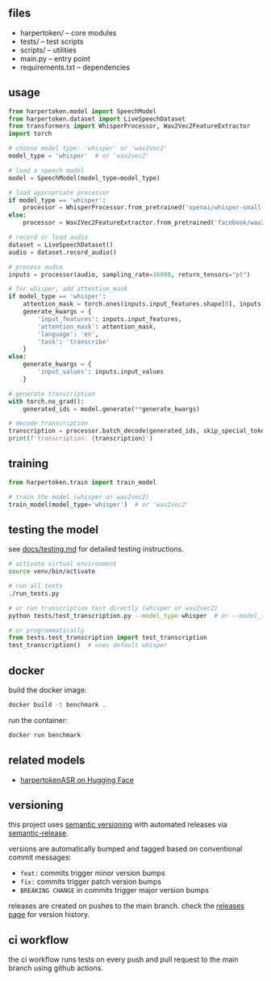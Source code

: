 ## files

- harpertoken/ – core modules
- tests/ – test scripts
- scripts/ – utilities
- main.py – entry point
- requirements.txt – dependencies

## usage

```python
from harpertoken.model import SpeechModel
from harpertoken.dataset import LiveSpeechDataset
from transformers import WhisperProcessor, Wav2Vec2FeatureExtractor
import torch

# choose model type: 'whisper' or 'wav2vec2'
model_type = 'whisper'  # or 'wav2vec2'

# load a speech model
model = SpeechModel(model_type=model_type)

# load appropriate processor
if model_type == 'whisper':
    processor = WhisperProcessor.from_pretrained('openai/whisper-small')
else:
    processor = Wav2Vec2FeatureExtractor.from_pretrained('facebook/wav2vec2-base-960h')

# record or load audio
dataset = LiveSpeechDataset()
audio = dataset.record_audio()

# process audio
inputs = processor(audio, sampling_rate=16000, return_tensors="pt")

# for whisper, add attention_mask
if model_type == 'whisper':
    attention_mask = torch.ones(inputs.input_features.shape[0], inputs.input_features.shape[1], dtype=torch.long)
    generate_kwargs = {
        'input_features': inputs.input_features,
        'attention_mask': attention_mask,
        'language': 'en',
        'task': 'transcribe'
    }
else:
    generate_kwargs = {
        'input_values': inputs.input_values
    }

# generate transcription
with torch.no_grad():
    generated_ids = model.generate(**generate_kwargs)

# decode transcription
transcription = processor.batch_decode(generated_ids, skip_special_tokens=True)[0]
print(f'transcription: {transcription}')
```

## training

```python
from harpertoken.train import train_model

# train the model (whisper or wav2vec2)
train_model(model_type='whisper')  # or 'wav2vec2'
```

## testing the model

see [docs/testing.md](docs/TESTING.md) for detailed testing instructions.

```bash
# activate virtual environment
source venv/bin/activate

# run all tests
./run_tests.py

# or run transcription test directly (whisper or wav2vec2)
python tests/test_transcription.py --model_type whisper  # or --model_type wav2vec2
```

```python
# or programmatically
from tests.test_transcription import test_transcription
test_transcription()  # uses default whisper
```

## docker

build the docker image:

```bash
docker build -t benchmark .
```

run the container:

```bash
docker run benchmark
```

## related models

- [harpertokenASR on Hugging Face](https://huggingface.co/harpertoken/harpertokenASR)

## versioning

this project uses [semantic versioning](https://semver.org/) with automated releases via [semantic-release](https://github.com/semantic-release/semantic-release).

versions are automatically bumped and tagged based on conventional commit messages:
- `feat:` commits trigger minor version bumps
- `fix:` commits trigger patch version bumps
- `BREAKING CHANGE` in commits trigger major version bumps

releases are created on pushes to the main branch. check the [releases page](https://github.com/bniladridas/benchmark/releases) for version history.

## ci workflow

the ci workflow runs tests on every push and pull request to the main branch using github actions.

